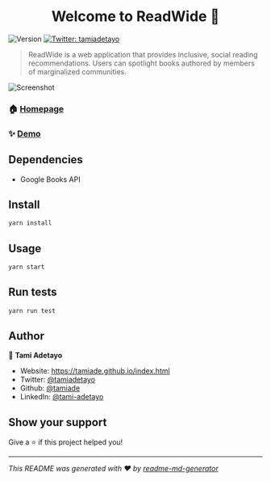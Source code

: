 <h1 align="center">Welcome to ReadWide 👋</h1>
<p>
  <img alt="Version" src="https://img.shields.io/badge/version-0.1.0-blue.svg?cacheSeconds=2592000" />
  <a href="https://twitter.com/tamiadetayo" target="_blank">
    <img alt="Twitter: tamiadetayo" src="https://img.shields.io/twitter/follow/tamiadetayo.svg?style=social" />
  </a>
</p>

> ReadWide is a web application that provides inclusive, social reading recommendations. Users can spotlight books authored by members of marginalized communities.
<img alt="Screenshot" src="https://drive.google.com/file/d/1925b2iZtQjIrNkKFIonrfCWjR6E6k7RH/view?usp=sharing)">

### 🏠 [Homepage](https://readwide-react-frontend.herokuapp.com/)

### ✨ [Demo](https://youtu.be/GL0RUJiDDYI)

## Dependencies

- Google Books API

## Install

```sh
yarn install
```

## Usage

```sh
yarn start
```

## Run tests

```sh
yarn run test
```

## Author

👤 **Tami Adetayo**

* Website: https://tamiade.github.io/index.html
* Twitter: [@tamiadetayo](https://twitter.com/tamiadetayo)
* Github: [@tamiade](https://github.com/tamiade)
* LinkedIn: [@tami-adetayo](https://linkedin.com/in/tami-adetayo)

## Show your support

Give a ⭐️ if this project helped you!

***
_This README was generated with ❤️ by [readme-md-generator](https://github.com/kefranabg/readme-md-generator)_